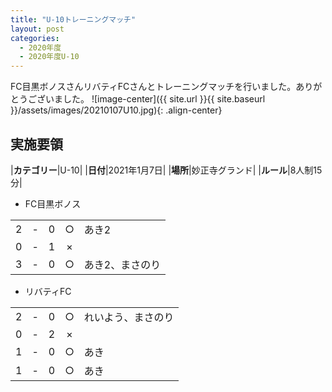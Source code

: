 ```yaml
---
title: "U-10トレーニングマッチ"
layout: post
categories: 
  - 2020年度
  - 2020年度U-10
---
```


FC目黒ボノスさんリバティFCさんとトレーニングマッチを行いました。ありがとうございました。
![image-center]({{ site.url }}{{ site.baseurl }}/assets/images/20210107U10.jpg){: .align-center}

## 実施要領

|**カテゴリー**|U-10|
|**日付**|2021年1月7日|
|**場所**|妙正寺グランド|
|**ルール**|8人制15分|

* FC目黒ボノス

|    |   |    |         |    |
|:--:|:-:|:--:|:--:|:--------|
|    2| - |   0|○|あき2|
|    0| - |   1|×||
|    3| - |   0|○|あき2、まさのり|

* リバティFC

|    |   |    |         |    |
|:--:|:-:|:--:|:--:|:--------|
|    2| - |   0|○|れいよう、まさのり|
|    0| - |   2|×||
|    1| - |   0|○|あき|
|    1| - |   0|○|あき|

